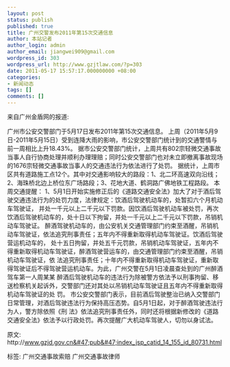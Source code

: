 ```yaml
---
layout: post
status: publish
published: true
title: 广州交警发布2011年第15次交通信息
author: 本站记者
author_login: admin
author_email: jiangwei909@gmail.com
wordpress_id: 303
wordpress_url: http://www.gzjtlaw.com/?p=303
date: 2011-05-17 15:57:17.000000000 +08:00
categories:
- 新闻动态
tags: []
comments: []
---
```

来自广州金盾网的报道:

广州市公安交警部门于5月17日发布2011年第15次交通信息。
上周（2011年5月9日-2011年5月15日）受到连降大雨的影响，市公安交警部门统计到的交通警情与前一周相比上升18.43%。
据市公安交警部门统计，上周共有802宗轻微交通事故当事人自行协商处理并顺利办理理赔；同时公安交警部门也对未立即撤离事故现场的1676宗轻微交通事故当事人的交通违法行为依法进行了处罚。
据统计，上周市区共有道路施工点12个。其中对交通影响较大的路段：1、北二环高速双向沿线；2、海珠桥北边上桥位东广场路段；3、花地大道、鹤洞路广佛地铁工程路段。
 本周交通提醒：
1、5月1日开始实施修正后的《道路交通安全法》加大了对于酒后驾驶交通违法行为的处罚力度，法律规定：饮酒后驾驶机动车的，处暂扣六个月机动车驾驶证， 并处一千元以上二千元以下罚款。因饮酒后驾驶机动车被处罚，再次饮酒后驾驶机动车的，处十日以下拘留，并处一千元以上二千元以下罚款，吊销机动车驾驶证。 醉酒驾驶机动车的，由公安机关交通管理部门约束至酒醒，吊销机动车驾驶证，依法追究刑事责任；五年内不得重新取得机动车驾驶证。饮酒后驾驶营运机动车的， 处十五日拘留，并处五千元罚款，吊销机动车驾驶证，五年内不得重新取得机动车驾驶证，醉酒驾驶营运车的，由交通管理部门约束至酒醒，吊销机动车驾驶证，依 法追究刑事责任；十年内不得重新取得机动车驾驶证，重新取得驾驶证后不得驾驶营运机动车。为此，广州交警在5月1日凌晨查处到的广州醉酒驾车第一人周某某 醉酒后驾驶机动车的违法行为除被警方依法予以刑事拘留、移送检察机关起诉外，交警部门还对其处以吊销机动车驾驶证且五年内不得重新取得机动车驾驶证的处 罚。
市公安交警部门表示，目前酒后驾驶整治已纳入交警部门日常管理，对酒后驾驶违法行为保持高压态势。自5月1日起，对于醉酒驾驶违法行为人，警方除依照《刑 法》依法追究刑事责任外，同时还将根据新修改的《道路交通安全法》依法予以行政处罚。再次提醒广大机动车驾驶人，切勿以身试法。

原文: http:&#47;&#47;www.gzjd.gov.cn&#47;pub&#47;index_jsp_catid_14_155_id_80731.html

标签: 广州交通事故索赔 广州交通事故律师
